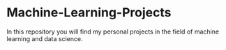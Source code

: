 # Machine-Learning-Projects
In this repository you will find my personal projects in the field of machine learning and data science.
